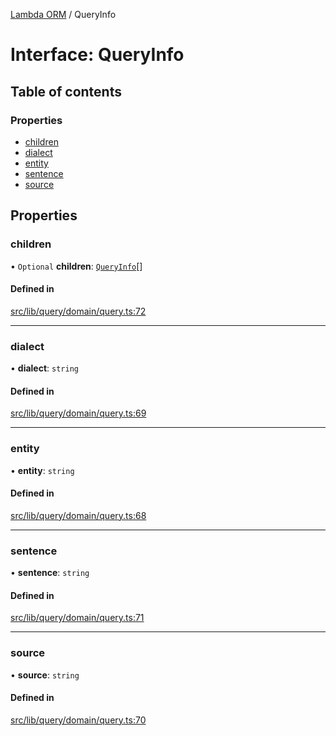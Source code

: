 [Lambda ORM](../README.md) / QueryInfo

# Interface: QueryInfo

## Table of contents

### Properties

- [children](QueryInfo.md#children)
- [dialect](QueryInfo.md#dialect)
- [entity](QueryInfo.md#entity)
- [sentence](QueryInfo.md#sentence)
- [source](QueryInfo.md#source)

## Properties

### children

• `Optional` **children**: [`QueryInfo`](QueryInfo.md)[]

#### Defined in

[src/lib/query/domain/query.ts:72](https://github.com/FlavioLionelRita/lambdaorm/blob/f313d751/src/lib/query/domain/query.ts#L72)

___

### dialect

• **dialect**: `string`

#### Defined in

[src/lib/query/domain/query.ts:69](https://github.com/FlavioLionelRita/lambdaorm/blob/f313d751/src/lib/query/domain/query.ts#L69)

___

### entity

• **entity**: `string`

#### Defined in

[src/lib/query/domain/query.ts:68](https://github.com/FlavioLionelRita/lambdaorm/blob/f313d751/src/lib/query/domain/query.ts#L68)

___

### sentence

• **sentence**: `string`

#### Defined in

[src/lib/query/domain/query.ts:71](https://github.com/FlavioLionelRita/lambdaorm/blob/f313d751/src/lib/query/domain/query.ts#L71)

___

### source

• **source**: `string`

#### Defined in

[src/lib/query/domain/query.ts:70](https://github.com/FlavioLionelRita/lambdaorm/blob/f313d751/src/lib/query/domain/query.ts#L70)
